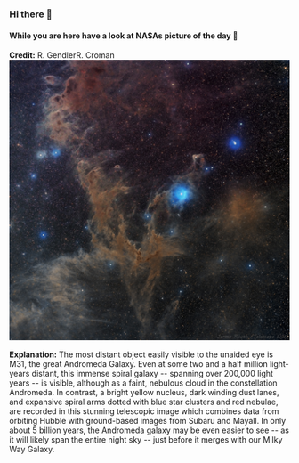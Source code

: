 <!-- You are a curios one 🔍 -->
### Hi there 👋 
#### While you are here have a look at NASAs picture of the day 🔭
**Credit:** R. GendlerR. Croman   
![M31: The Andromeda Galaxy](img.png)   

**Explanation:** The most distant object easily visible to the unaided eye is M31, the great Andromeda Galaxy. Even at some two and a half million light-years distant, this immense spiral galaxy -- spanning over 200,000 light years -- is visible, although as a faint, nebulous cloud in the constellation Andromeda. In contrast, a bright yellow nucleus, dark winding dust lanes, and expansive spiral arms dotted with blue star clusters and red nebulae, are recorded in this stunning telescopic image which combines data from orbiting Hubble with ground-based images from Subaru and Mayall. In only about 5 billion years, the Andromeda galaxy may be even easier to see -- as it will likely span the entire night sky -- just before it merges with our Milky Way Galaxy.